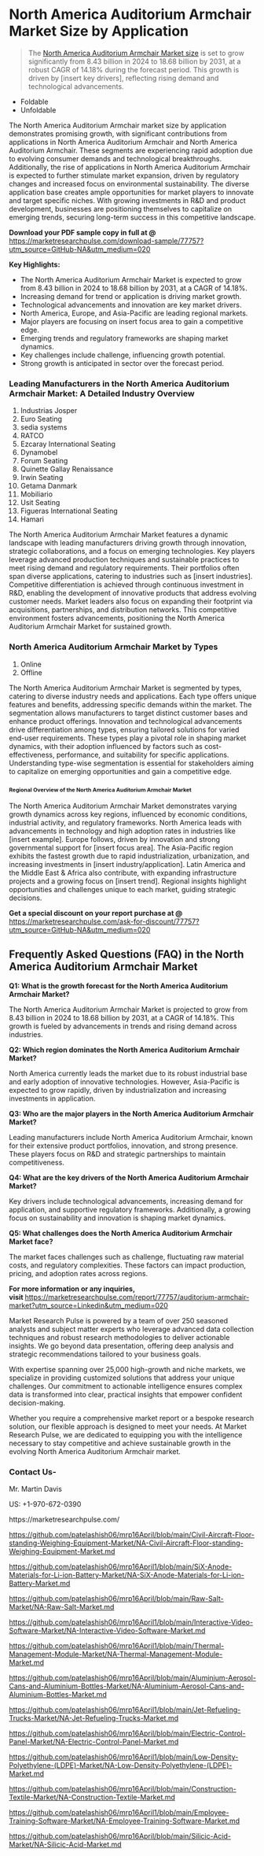 <h1>North America Auditorium Armchair Market&nbsp;Size by Application</h1><blockquote><p>The <a href="https://marketresearchpulse.com/download-sample/77757?utm_source=GitHub-NA&amp;utm_medium=020">North America Auditorium Armchair Market size</a> is set to grow significantly from 8.43 billion in 2024 to 18.68 billion by 2031, at a robust CAGR of 14.18% during the forecast period. This growth is driven by [insert key drivers], reflecting rising demand and technological advancements.</p></blockquote><ul><li>Foldable<li> Unfoldable</li></ul><p>The North America Auditorium Armchair market size by application demonstrates promising growth, with significant contributions from applications in North America Auditorium Armchair and North America Auditorium Armchair. These segments are experiencing rapid adoption due to evolving consumer demands and technological breakthroughs. Additionally, the rise of applications in North America Auditorium Armchair is expected to further stimulate market expansion, driven by regulatory changes and increased focus on environmental sustainability. The diverse application base creates ample opportunities for market players to innovate and target specific niches. With growing investments in R&D and product development, businesses are positioning themselves to capitalize on emerging trends, securing long-term success in this competitive landscape.</p><p><strong>Download your PDF sample copy in full at @ </strong><a href="https://marketresearchpulse.com/download-sample/77757?utm_source=GitHub-NA&amp;utm_medium=020">https://marketresearchpulse.com/download-sample/77757?utm_source=GitHub-NA&amp;utm_medium=020</a></p><p><strong>Key Highlights: </strong></p><ul><li>The North America Auditorium Armchair Market is expected to grow from 8.43 billion in 2024 to 18.68 billion by 2031, at a CAGR of 14.18%.</li><li>Increasing demand for trend or application is driving market growth.</li><li>Technological advancements and innovation are key market drivers.</li><li>North America, Europe, and Asia-Pacific are leading regional markets.</li><li>Major players are focusing on insert focus area to gain a competitive edge.</li><li>Emerging trends and regulatory frameworks are shaping market dynamics.</li><li>Key challenges include challenge, influencing growth potential.</li><li>Strong growth is anticipated in sector over the forecast period.</li></ul><h3>Leading Manufacturers in the North America Auditorium Armchair Market: A Detailed Industry Overview</h3><ol><li>Industrias Josper</li><li>Euro Seating</li><li>sedia systems</li><li>RATCO</li><li>Ezcaray International Seating</li><li>Dynamobel</li><li>Forum Seating</li><li>Quinette Gallay Renaissance</li><li>Irwin Seating</li><li>Getama Danmark</li><li>Mobiliario</li><li>Usit Seating</li><li>Figueras International Seating</li><li>Hamari</li></ol><div class="flex max-w-full flex-col flex-grow"><div class="min-h-8 text-message flex w-full flex-col items-end gap-2 whitespace-normal break-words [.text-message+&amp;]:mt-5" dir="auto" data-message-author-role="assistant" data-message-id="fd8432e4-4910-450d-b182-61b7bfb0a01f" data-message-model-slug="gpt-4o"><div class="flex w-full flex-col gap-1 empty:hidden first:pt-[3px]"><div class="markdown prose w-full break-words dark:prose-invert light"><p>The North America Auditorium Armchair Market features a dynamic landscape with leading manufacturers driving growth through innovation, strategic collaborations, and a focus on emerging technologies. Key players leverage advanced production techniques and sustainable practices to meet rising demand and regulatory requirements. Their portfolios often span diverse applications, catering to industries such as [insert industries]. Competitive differentiation is achieved through continuous investment in R&amp;D, enabling the development of innovative products that address evolving customer needs. Market leaders also focus on expanding their footprint via acquisitions, partnerships, and distribution networks. This competitive environment fosters advancements, positioning the North America Auditorium Armchair Market for sustained growth.</p></div></div></div></div><h3>North America Auditorium Armchair Market by Types</h3><ol><li>Online<li> Offline</li></ol><div class="flex max-w-full flex-col flex-grow"><div class="min-h-8 text-message flex w-full flex-col items-end gap-2 whitespace-normal break-words [.text-message+&amp;]:mt-5" dir="auto" data-message-author-role="assistant" data-message-id="084470be-0bb7-4664-bddf-5156b4f41249" data-message-model-slug="gpt-4o-mini"><div class="flex w-full flex-col gap-1 empty:hidden first:pt-[3px]"><div class="markdown prose w-full break-words dark:prose-invert light"><p>The North America Auditorium Armchair Market is segmented by types, catering to diverse industry needs and applications. Each type offers unique features and benefits, addressing specific demands within the market. The segmentation allows manufacturers to target distinct customer bases and enhance product offerings. Innovation and technological advancements drive differentiation among types, ensuring tailored solutions for varied end-user requirements. These types play a pivotal role in shaping market dynamics, with their adoption influenced by factors such as cost-effectiveness, performance, and suitability for specific applications. Understanding type-wise segmentation is essential for stakeholders aiming to capitalize on emerging opportunities and gain a competitive edge.</p></div></div></div></div><h3><span style="font-size: 11px;">Regional Overview of the North America Auditorium Armchair Market</span></h3><div class="flex max-w-full flex-col flex-grow"><div class="min-h-8 text-message flex w-full flex-col items-end gap-2 whitespace-normal break-words [.text-message+&amp;]:mt-5" dir="auto" data-message-author-role="assistant" data-message-id="e9038762-ce64-4e30-91c9-9bd413514231" data-message-model-slug="gpt-4o-mini"><div class="flex w-full flex-col gap-1 empty:hidden first:pt-[3px]"><div class="markdown prose w-full break-words dark:prose-invert light"><p>The North America Auditorium Armchair Market demonstrates varying growth dynamics across key regions, influenced by economic conditions, industrial activity, and regulatory frameworks. North America leads with advancements in technology and high adoption rates in industries like [insert example]. Europe follows, driven by innovation and strong governmental support for [insert focus area]. The Asia-Pacific region exhibits the fastest growth due to rapid industrialization, urbanization, and increasing investments in [insert industry/application]. Latin America and the Middle East &amp; Africa also contribute, with expanding infrastructure projects and a growing focus on [insert trend]. Regional insights highlight opportunities and challenges unique to each market, guiding strategic decisions.</p></div></div></div></div><p><strong>Get a special discount on your report purchase at @ </strong><a href="https://marketresearchpulse.com/ask-for-discount/77757?utm_source=GitHub-NA&amp;utm_medium=020">https://marketresearchpulse.com/ask-for-discount/77757?utm_source=GitHub-NA&amp;utm_medium=020</a></p><h2>Frequently Asked Questions (FAQ) in the North America Auditorium Armchair Market</h2><p><strong>Q1: What is the growth forecast for the North America Auditorium Armchair Market?</strong></p><p>The North America Auditorium Armchair Market is projected to grow from 8.43 billion in 2024 to 18.68 billion by 2031, at a CAGR of 14.18%. This growth is fueled by advancements in trends and rising demand across industries.</p><p><strong>Q2: Which region dominates the North America Auditorium Armchair Market?</strong></p><p>North America currently leads the market due to its robust industrial base and early adoption of innovative technologies. However, Asia-Pacific is expected to grow rapidly, driven by industrialization and increasing investments in application.</p><p><strong>Q3: Who are the major players in the North America Auditorium Armchair Market?</strong></p><p>Leading manufacturers include North America Auditorium Armchair, known for their extensive product portfolios, innovation, and strong presence. These players focus on R&amp;D and strategic partnerships to maintain competitiveness.</p><p><strong>Q4: What are the key drivers of the North America Auditorium Armchair Market?</strong></p><p>Key drivers include technological advancements, increasing demand for application, and supportive regulatory frameworks. Additionally, a growing focus on sustainability and innovation is shaping market dynamics.</p><p><strong>Q5: What challenges does the North America Auditorium Armchair Market face?</strong></p><p>The market faces challenges such as challenge, fluctuating raw material costs, and regulatory complexities. These factors can impact production, pricing, and adoption rates across regions.</p><p><strong>For more information or any inquiries, visit&nbsp;</strong><a href="https://marketresearchpulse.com/report/77757/auditorium-armchair-market?utm_source=Linkedin&utm_medium=020">https://marketresearchpulse.com/report/77757/auditorium-armchair-market?utm_source=Linkedin&utm_medium=020</a></p><p>Market Research Pulse is powered by a team of over 250 seasoned analysts and subject matter experts who leverage advanced data collection techniques and robust research methodologies to deliver actionable insights. We go beyond data presentation, offering deep analysis and strategic recommendations tailored to your business goals.</p><p>With expertise spanning over 25,000 high-growth and niche markets, we specialize in providing customized solutions that address your unique challenges. Our commitment to actionable intelligence ensures complex data is transformed into clear, practical insights that empower confident decision-making.</p><p>Whether you require a comprehensive market report or a bespoke research solution, our flexible approach is designed to meet your needs. At Market Research Pulse, we are dedicated to equipping you with the intelligence necessary to stay competitive and achieve sustainable growth in the evolving North America Auditorium Armchair market.</p><h3><strong>Contact Us-</strong></h3><p>Mr. Martin Davis</p><p>US: +1-970-672-0390</p><p>https://marketresearchpulse.com/</p><p><a href="https://github.com/patelashish06/mrp16April/blob/main/Civil-Aircraft-Floor-standing-Weighing-Equipment-Market/NA-Civil-Aircraft-Floor-standing-Weighing-Equipment-Market.md">https://github.com/patelashish06/mrp16April/blob/main/Civil-Aircraft-Floor-standing-Weighing-Equipment-Market/NA-Civil-Aircraft-Floor-standing-Weighing-Equipment-Market.md</a></p><p><a href="https://github.com/patelashish06/mrp16April1/blob/main/SiX-Anode-Materials-for-Li-ion-Battery-Market/NA-SiX-Anode-Materials-for-Li-ion-Battery-Market.md">https://github.com/patelashish06/mrp16April1/blob/main/SiX-Anode-Materials-for-Li-ion-Battery-Market/NA-SiX-Anode-Materials-for-Li-ion-Battery-Market.md</a></p><p><a href="https://github.com/patelashish06/mrp16April/blob/main/Raw-Salt-Market/NA-Raw-Salt-Market.md">https://github.com/patelashish06/mrp16April/blob/main/Raw-Salt-Market/NA-Raw-Salt-Market.md</a></p><p><a href="https://github.com/patelashish06/mrp16April1/blob/main/Interactive-Video-Software-Market/NA-Interactive-Video-Software-Market.md">https://github.com/patelashish06/mrp16April1/blob/main/Interactive-Video-Software-Market/NA-Interactive-Video-Software-Market.md</a></p><p><a href="https://github.com/patelashish06/mrp16April1/blob/main/Thermal-Management-Module-Market/NA-Thermal-Management-Module-Market.md">https://github.com/patelashish06/mrp16April1/blob/main/Thermal-Management-Module-Market/NA-Thermal-Management-Module-Market.md</a></p><p><a href="https://github.com/patelashish06/mrp16April/blob/main/Aluminium-Aerosol-Cans-and-Aluminium-Bottles-Market/NA-Aluminium-Aerosol-Cans-and-Aluminium-Bottles-Market.md">https://github.com/patelashish06/mrp16April/blob/main/Aluminium-Aerosol-Cans-and-Aluminium-Bottles-Market/NA-Aluminium-Aerosol-Cans-and-Aluminium-Bottles-Market.md</a></p><p><a href="https://github.com/patelashish06/mrp16April1/blob/main/Jet-Refueling-Trucks-Market/NA-Jet-Refueling-Trucks-Market.md">https://github.com/patelashish06/mrp16April1/blob/main/Jet-Refueling-Trucks-Market/NA-Jet-Refueling-Trucks-Market.md</a></p><p><a href="https://github.com/patelashish06/mrp16April/blob/main/Electric-Control-Panel-Market/NA-Electric-Control-Panel-Market.md">https://github.com/patelashish06/mrp16April/blob/main/Electric-Control-Panel-Market/NA-Electric-Control-Panel-Market.md</a></p><p><a href="https://github.com/patelashish06/mrp16April1/blob/main/Low-Density-Polyethylene-(LDPE)-Market/NA-Low-Density-Polyethylene-(LDPE)-Market.md">https://github.com/patelashish06/mrp16April1/blob/main/Low-Density-Polyethylene-(LDPE)-Market/NA-Low-Density-Polyethylene-(LDPE)-Market.md</a></p><p><a href="https://github.com/patelashish06/mrp16April/blob/main/Construction-Textile-Market/NA-Construction-Textile-Market.md">https://github.com/patelashish06/mrp16April/blob/main/Construction-Textile-Market/NA-Construction-Textile-Market.md</a></p><p><a href="https://github.com/patelashish06/mrp16April1/blob/main/Employee-Training-Software-Market/NA-Employee-Training-Software-Market.md">https://github.com/patelashish06/mrp16April1/blob/main/Employee-Training-Software-Market/NA-Employee-Training-Software-Market.md</a></p><p><a href="https://github.com/patelashish06/mrp16April/blob/main/Silicic-Acid-Market/NA-Silicic-Acid-Market.md">https://github.com/patelashish06/mrp16April/blob/main/Silicic-Acid-Market/NA-Silicic-Acid-Market.md</a></p>
